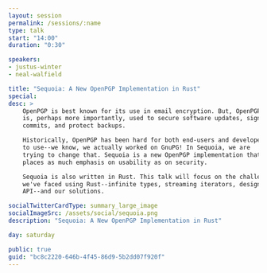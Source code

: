 ```yaml
---
layout: session
permalink: /sessions/:name
type: talk
start: "14:00"
duration: "0:30"

speakers:
- justus-winter
- neal-walfield

title: "Sequoia: A New OpenPGP Implementation in Rust"
special:
desc: >
    OpenPGP is best known for its use in email encryption. But, OpenPGP
    is, perhaps more importantly, used to secure software updates, sign
    commits, and protect backups.

    Historically, OpenPGP has been hard for both end-users and developers
    to use--we know, we actually worked on GnuPG! In Sequoia, we are
    trying to change that. Sequoia is a new OpenPGP implementation that
    places as much emphasis on usability as on security.

    Sequoia is also written in Rust. This talk will focus on the challenges that
    we've faced using Rust--infinite types, streaming iterators, designing a clean
    API--and our solutions.

socialTwitterCardType: summary_large_image
socialImageSrc: /assets/social/sequoia.png
description: "Sequoia: A New OpenPGP Implementation in Rust"

day: saturday

public: true
guid: "bc8c2220-646b-4f45-86d9-5b2dd07f920f"
---
```


